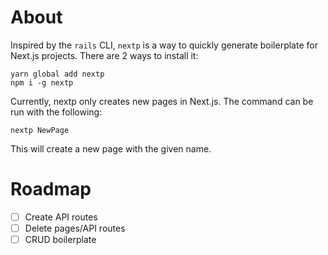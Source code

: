 # About
Inspired by the `rails` CLI, `nextp` is a way to quickly generate boilerplate for Next.js projects. There are 2 ways to install it:
```
yarn global add nextp
npm i -g nextp
```

Currently, nextp only creates new pages in Next.js. The command can be run with the following:
```
nextp NewPage
```

This will create a new page with the given name.

# Roadmap
- [ ] Create API routes
- [ ] Delete pages/API routes
- [ ] CRUD boilerplate